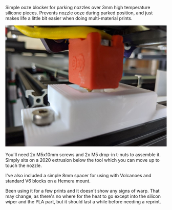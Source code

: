 
Simple ooze blocker for parking nozzles over 3mm high temperature silicone pieces. Prevents nozzle ooze during parked position, and just makes life a little bit easier when doing multi-material prints.

![Image of ooze blocker](https://github.com/HaythamB/Jubilee_9mm_MGN15_Conversion/blob/master/tools/ooze_blocker/ooze_blocker_rear_closeup.jpg)

You'll need 2x M5x10mm screws and 2x M5 drop-in t-nuts to assemble it. Simply sits on a 2020 extrusion below the tool which you can move up to touch the nozzle. 

I've also included a simple 8mm spacer for using with Volcanoes and standard V6 blocks on a Hemera mount.

Been using it for a few prints and it doesn't show any signs of warp. That may change, as there's no where for the heat to go except into the silicon wiper and the PLA part, but it should last a while before needing a reprint.
